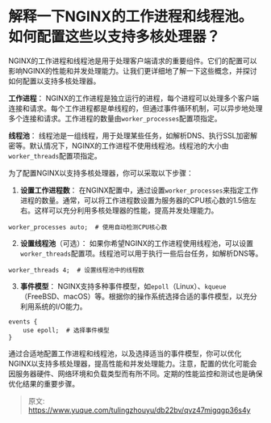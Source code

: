 # 解释一下NGINX的工作进程和线程池。如何配置这些以支持多核处理器？

NGINX的工作进程和线程池是用于处理客户端请求的重要组件。它们的配置可以影响NGINX的性能和并发处理能力。让我们更详细地了解一下这些概念，并探讨如何配置以支持多核处理器。

**工作进程**：
NGINX的工作进程是独立运行的进程，每个进程可以处理多个客户端连接和请求。每个工作进程都是单线程的，但通过事件循环机制，可以异步地处理多个连接和请求。工作进程的数量由`worker_processes`配置项指定。

**线程池**：
线程池是一组线程，用于处理某些任务，如解析DNS、执行SSL加密解密等。默认情况下，NGINX的工作进程不使用线程池。线程池的大小由`worker_threads`配置项指定。

为了配置NGINX以支持多核处理器，你可以采取以下步骤：

1.  **设置工作进程数**：
在NGINX配置中，通过设置`worker_processes`来指定工作进程的数量。通常，可以将工作进程数设置为服务器的CPU核心数的1.5倍左右。这样可以充分利用多核处理器的性能，提高并发处理能力。 
```nginx
worker_processes auto;  # 使用自动检测CPU核心数
```
 

2.  **设置线程池**（可选）：
如果你希望NGINX的工作进程使用线程池，可以设置`worker_threads`配置项。线程池可以用于执行一些后台任务，如解析DNS等。 
```nginx
worker_threads 4;  # 设置线程池中的线程数
```
 

3.  **事件模型**：
NGINX支持多种事件模型，如`epoll`（Linux）、`kqueue`（FreeBSD、macOS）等。根据你的操作系统选择合适的事件模型，以充分利用系统的I/O能力。 
```nginx
events {
    use epoll;  # 选择事件模型
}
```
 

通过合适地配置工作进程和线程池，以及选择适当的事件模型，你可以优化NGINX以支持多核处理器，提高性能和并发处理能力。注意，配置的优化可能会因服务器硬件、网络环境和负载类型而有所不同。定期的性能监控和测试也是确保优化结果的重要步骤。


> 原文: <https://www.yuque.com/tulingzhouyu/db22bv/qvz47migqgp36s4y>